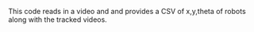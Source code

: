 This code reads in a video and and provides a CSV of x,y,theta of robots along with the tracked videos.
